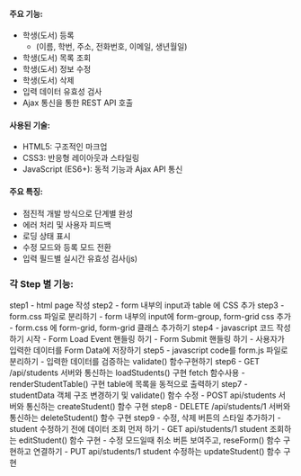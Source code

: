 #### 주요 기능:
* 학생(도서) 등록 
    - (이름, 학번, 주소, 전화번호, 이메일, 생년월일)
* 학생(도서) 목록 조회
* 학생(도서) 정보 수정
* 학생(도서) 삭제
* 입력 데이터 유효성 검사
* Ajax 통신을 통한 REST API 호출

#### 사용된 기술:
* HTML5: 구조적인 마크업
* CSS3: 반응형 레이아웃과 스타일링
* JavaScript (ES6+): 동적 기능과 Ajax API 통신

#### 주요 특징:
* 점진적 개발 방식으로 단계별 완성
* 에러 처리 및 사용자 피드백
* 로딩 상태 표시
* 수정 모드와 등록 모드 전환
* 입력 필드별 실시간 유효성 검사(js)

### 각 Step 별 기능:
step1 - html page 작성
step2 - form 내부의 input과 table 에 CSS 추가
step3 
    - form.css 파일로 분리하기 
    - form 내부의 input에 form-group, form-grid css 추가
    - form.css 에 form-grid, form-grid 클래스 추가하기
step4
    - javascript 코드 작성하기 시작
    - Form Load Event 핸들링 하기
    - Form Submit 핸들링 하기
    - 사용자가 입력한 데이터를 Form Data에 저장하기
step5
    - javascript code를 form.js 파일로 분리하기 
    - 입력한 데이터를 검증하는 validate() 함수구현하기
step6
    - GET /api/students 서버와 통신하는 loadStudents() 구현 fetch 함수사용
    - renderStudentTable() 구현 table에 목록을 동적으로 출력하기 
step7
    - studentData 객체 구조 변경하기 및 validate() 함수 수정
    - POST api/students 서버와 통신하는 createStudent() 함수 구현
step8
    - DELETE /api/students/1 서버와 통신하는 deleteStudent() 함수 구현
step9 
    - 수정, 삭제 버튼의 스타일 추가하기
    - student 수정하기 전에 데이터 조회 먼저 하기 
    - GET api/students/1 student 조회하는 editStudent() 함수 구현
    - 수정 모드일때 취소 버튼 보여주고, reseForm() 함수 구현하고 연결하기
    - PUT api/students/1 student 수정하는 updateStudent() 함수 구현